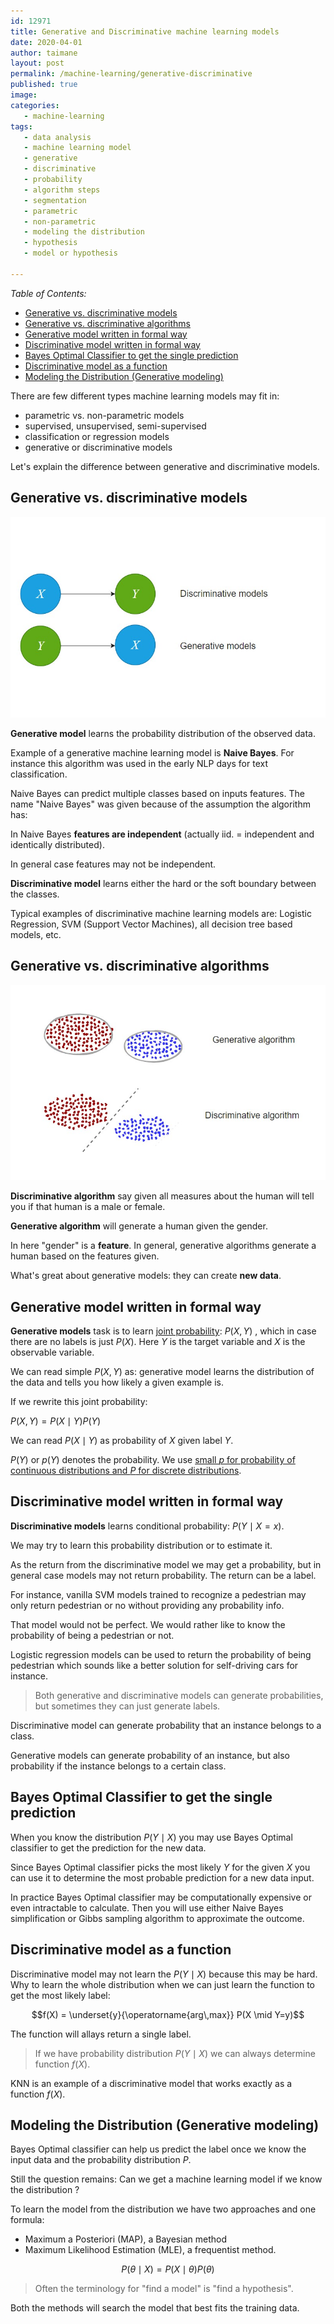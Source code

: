 ```yaml
---
id: 12971
title: Generative and Discriminative machine learning models
date: 2020-04-01
author: taimane
layout: post
permalink: /machine-learning/generative-discriminative
published: true
image:
categories:
   - machine-learning
tags:
   - data analysis
   - machine learning model
   - generative
   - discriminative
   - probability
   - algorithm steps  
   - segmentation
   - parametric
   - non-parametric
   - modeling the distribution
   - hypothesis
   - model or hypothesis

---
```

<script type="text/x-mathjax-config">
    MathJax.Hub.Config({
      tex2jax: {
        skipTags: ['script', 'noscript', 'style', 'textarea', 'pre'],
        inlineMath: [['$','$']]
      }
    });
</script>
<script src="https://cdn.mathjax.org/mathjax/latest/MathJax.js?config=TeX-AMS-MML_HTMLorMML" type="text/javascript"></script>
 
_Table of Contents:_
 
- [Generative vs. discriminative models](#generative-vs-discriminative-models)
- [Generative vs. discriminative algorithms](#generative-vs-discriminative-algorithms)
- [Generative model written in formal way](#generative-model-written-in-formal-way)
- [Discriminative model written in formal way](#discriminative-model-written-in-formal-way)
- [Bayes Optimal Classifier to get the single prediction](#bayes-optimal-classifier-to-get-the-single-prediction)
- [Discriminative model as a function](#discriminative-model-as-a-function)
- [Modeling the Distribution (Generative modeling)](#modeling-the-distribution-generative-modeling)
 
 
 
There are few different types machine learning models may fit in:
 
* parametric vs. non-parametric models
* supervised, unsupervised, semi-supervised
* classification or regression models
* generative or discriminative models
 
Let's explain the difference between generative and discriminative models.
 
## Generative vs. discriminative models

![generative and discriminative models](/wp-content/uploads/2021/12/generative-discriminative.jpg)
 
 
**Generative model** learns the probability distribution of the observed data.
 
Example of a generative machine learning model is **Naive Bayes**. For instance this algorithm was used in the early NLP days for text classification.
 
Naive Bayes can predict multiple classes based on inputs features. The name "Naive Bayes" was given because of the assumption the algorithm has:
 
In Naive Bayes **features are independent** (actually iid. = independent and identically distributed).
 
In general case features may not be independent.
 
 
**Discriminative model** learns either the hard or the soft boundary between the classes.
 
Typical examples of discriminative machine learning models are: Logistic Regression, SVM (Support Vector Machines), all decision tree based models, etc.
 
 
## Generative vs. discriminative algorithms

![generative and discriminative models](/wp-content/uploads/2021/12/generative-discriminative-algorithm.jpg)
 
**Discriminative algorithm** say given all measures about the human will tell you if that human is a male or female.
 
**Generative algorithm** will generate a human given the gender.
 
In here "gender" is a **feature**. In general, generative algorithms generate a human based on the features given.
 
What's great about generative models: they can create **new data**.
 
## Generative model written in formal way
 
**Generative models** task is to learn [joint probability](https://dejanbatanjac.github.io/joint-probability): $P(X,Y)$ , which in case there are no labels is just $P(X)$. Here $Y$ is the target variable and $X$ is the observable variable.
 
We can read simple $P(X,Y)$ as: generative model learns the distribution of the data and tells you how likely a given example is.
 
If we rewrite this joint probability:
 
$P(X,Y) = P(X \mid Y) P(Y)$
 
We can read $P(X \mid Y)$ as probability of $X$ given label $Y$.
 
 
$P(Y)$ or $p(Y)$ denotes the probability. We use [small $p$ for probability of continuous distributions and $P$ for discrete distributions](https://dejanbatanjac.github.io/bayesian-rule).
 
## Discriminative model written in formal way
 
**Discriminative models** learns conditional probability: $P(Y \mid X=x)$.
 
We may try to learn this probability distribution or to estimate it.
 
As the return from the discriminative model we may get a probability, but in general case models may not return probability. The return can be a label.
 
For instance, vanilla SVM models trained to recognize a pedestrian may only return pedestrian or no without providing any probability info.
 
That model would not be perfect. We would rather like to know the probability of being a pedestrian or not.
 
Logistic regression models can be used to return the probability of being pedestrian which sounds like a better solution for self-driving cars for instance.
 
> Both generative and discriminative models can generate probabilities, but sometimes they can just generate labels.

Discriminative model can generate probability that an instance belongs to a class.

Generative models can generate probability of an instance, but also probability if the instance belongs to a certain class.


 
## Bayes Optimal Classifier to get the single prediction
 
When you know the distribution $P(Y \mid X)$ you may use Bayes Optimal classifier to get the prediction for the new data.
 
Since Bayes Optimal classifier picks the most likely $Y$ for the given $X$ you can use it to determine the most probable prediction for a new data input.
 
In practice Bayes Optimal classifier may be computationally expensive or even intractable to calculate. Then you will use either Naive Bayes simplification or Gibbs sampling algorithm to approximate the outcome.
 
 
## Discriminative model as a function
 
Discriminative model may not learn the $P(Y \mid X)$ because this may be hard. Why to learn the whole distribution when we can just learn the function to get the most likely label:
 
$$f(X) = \underset{y}{\operatorname{arg\,max}}  P(X \mid Y=y)$$
 
The function will allays return a single label.
 
> If we have probability distribution $P(Y \mid X)$ we can always determine function $f(X)$.
 
KNN is an example of a discriminative model that works exactly as a function $f(X)$.


## Modeling the Distribution (Generative modeling)
 
Bayes Optimal classifier can help us predict the label once we know the input data and the probability distribution $P$.
 
Still the question remains: Can we get a machine learning model if we know the distribution ?
 
To learn the model from the distribution we have two approaches and one formula:
 
* Maximum a Posteriori (MAP), a Bayesian method
* Maximum Likelihood Estimation (MLE), a frequentist method.
 
$$P(\theta \mid X) = P(X \mid \theta)P(\theta)$$
 
> Often the terminology for "find a model" is "find a hypothesis".
 
Both the methods will search the model that best fits the training data.
 


